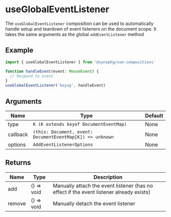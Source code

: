 # useGlobalEventListener

The `useGlobalEventListener` composition can be used to automatically handle setup and teardown of event listeners on the document scope. It takes the same arguments as the global `addEventListener` method

## Example

```typescript
import { useGlobalEventListener } from '@synopkg/vue-compositions'

function handleEvent(event: MouseEvent) {
  // Respond to event
}
useGlobalEventListener('keyup', handleEvent)
```

## Arguments

| Name      | Type                                                      | Default   |
|-----------|-----------------------------------------------------------|-----------|
| type      | `K (K extends keyof DocumentEventMap)`                    | None      |
| callback  | `(this: Document, event: DocumentEventMap[K]) => unknown` | None      |
| options   | `AddEventListenerOptions`                                 | None      |

## Returns

| Name   | Type        | Description                                       |
|--------|-------------|---------------------------------------------------|
| add    | () => void  | Manually attach the event listener (has no effect if the event listener already exists) |
| remove | () => void  | Manually detach the event listener                |
